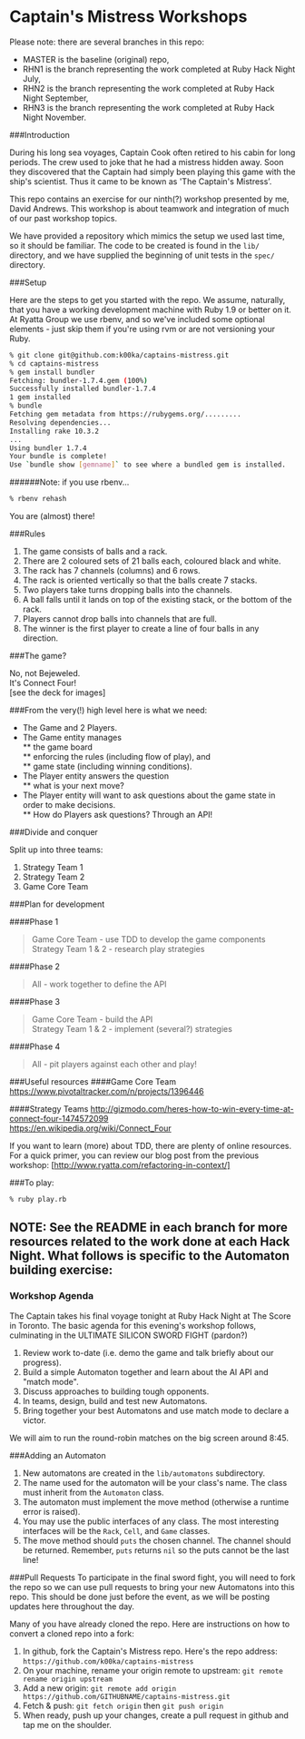 Captain's Mistress Workshops
============================

Please note: there are several branches in this repo:
* MASTER is the baseline (original) repo,
* RHN1 is the branch representing the work completed at Ruby Hack Night July,
* RHN2 is the branch representing the work completed at Ruby Hack Night September,
* RHN3 is the branch representing the work completed at Ruby Hack Night November.

###Introduction

During his long sea voyages, Captain Cook often retired to his cabin for long periods. The crew used to joke that he had a mistress hidden away. Soon they discovered that the Captain had simply been playing this game with the ship's scientist. Thus it came to be known as 'The Captain's Mistress’.

This repo contains an exercise for our ninth(?) workshop presented by me, David Andrews. This workshop is about teamwork and integration of much of our past workshop topics.

We have provided a repository which mimics the setup we used last time, so it should be familiar. The code to be created is found in the ``lib/`` directory, and we have supplied the beginning of unit tests in the ``spec/`` directory.

###Setup

Here are the steps to get you started with the repo. We assume, naturally, that you have a working development machine with Ruby 1.9 or better on it. At Ryatta Group we use rbenv, and so we've included some optional elements - just skip them if you're using rvm or are not versioning your Ruby.

```sh
% git clone git@github.com:k00ka/captains-mistress.git
% cd captains-mistress
% gem install bundler
Fetching: bundler-1.7.4.gem (100%)
Successfully installed bundler-1.7.4
1 gem installed
% bundle
Fetching gem metadata from https://rubygems.org/.........
Resolving dependencies...
Installing rake 10.3.2
...
Using bundler 1.7.4
Your bundle is complete!
Use `bundle show [gemname]` to see where a bundled gem is installed.
```
######Note: if you use rbenv...
```sh
% rbenv rehash
```
You are (almost) there!

###Rules

1. The game consists of balls and a rack.  
1. There are 2 coloured sets of 21 balls each, coloured black and white.  
1. The rack has 7 channels (columns) and 6 rows.  
1. The rack is oriented vertically so that the balls create 7 stacks.  
1. Two players take turns dropping balls into the channels.  
1. A ball falls until it lands on top of the existing stack, or the bottom of the rack.  
1. Players cannot drop balls into channels that are full.  
1. The winner is the first player to create a line of four balls in any direction.  

###The game?

No, not Bejeweled.  
It's Connect Four!  
[see the deck for images]  

###From the very(!) high level here is what we need:

* The Game and 2 Players.  
* The Game entity manages  
** the game board  
** enforcing the rules (including flow of play), and  
** game state (including winning conditions).  
* The Player entity answers the question  
** what is your next move?
* The Player entity will want to ask questions about the game state in order to make decisions.  
** How do Players ask questions? Through an API!

###Divide and conquer

Split up into three teams:

1. Strategy Team 1  
1. Strategy Team 2  
1. Game Core Team  

###Plan for development

####Phase 1
> Game Core Team - use TDD to develop the game components  
> Strategy Team 1 & 2 - research play strategies  

####Phase 2
> All - work together to define the API  

####Phase 3
> Game Core Team - build the API  
> Strategy Team 1 & 2 - implement (several?) strategies  

####Phase 4
> All - pit players against each other and play!  


###Useful resources
####Game Core Team
https://www.pivotaltracker.com/n/projects/1396446  

####Strategy Teams
http://gizmodo.com/heres-how-to-win-every-time-at-connect-four-1474572099  
https://en.wikipedia.org/wiki/Connect_Four  


If you want to learn (more) about TDD, there are plenty of online resources. For a quick primer, you can review our blog post from the previous workshop: [http://www.ryatta.com/refactoring-in-context/]

###To play:
```sh
% ruby play.rb
```

## NOTE: See the README in each branch for more resources related to the work done at each Hack Night. What follows is specific to the Automaton building exercise:

### Workshop Agenda
The Captain takes his final voyage tonight at Ruby Hack Night at The Score in Toronto.
The basic agenda for this evening's workshop follows, culminating in the ULTIMATE SILICON SWORD FIGHT (pardon?)
1. Review work to-date (i.e. demo the game and talk briefly about our progress).
1. Build a simple Automaton together and learn about the AI API and "match mode".
1. Discuss approaches to building tough opponents.
1. In teams, design, build and test new Automatons.
1. Bring together your best Automatons and use match mode to declare a victor.

We will aim to run the round-robin matches on the big screen around 8:45.

###Adding an Automaton
1. New automatons are created in the `lib/automatons` subdirectory.
1. The name used for the automaton will be your class's name. The class must inherit from the `Automaton` class.
1. The automaton must implement the move method (otherwise a runtime error is raised).
1. You may use the public interfaces of any class. The most interesting interfaces will be the `Rack`, `Cell`, and `Game` classes.
1. The move method should `puts` the chosen channel. The channel should be returned. Remember, `puts` returns `nil` so the puts cannot be the last line!

###Pull Requests
To participate in the final sword fight, you will need to fork the repo so we can use pull requests to bring your new Automatons into this repo. This should be done just before the event, as we will be posting updates here throughout the day.

Many of you have already cloned the repo. Here are instructions on how to convert a cloned repo into a fork:

1. In github, fork the Captain's Mistress repo. Here's the repo address: `https://github.com/k00ka/captains-mistress`
1. On your machine, rename your origin remote to upstream: `git remote rename origin upstream`
1. Add a new origin: `git remote add origin https://github.com/GITHUBNAME/captains-mistress.git`
1. Fetch & push: `git fetch origin` then `git push origin` 
1. When ready, push up your changes, create a pull request in github and tap me on the shoulder.
